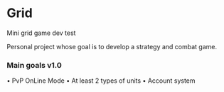 # Grid
Mini grid game dev test

Personal project whose goal is to develop a strategy and combat game.

### Main goals v1.0

• PvP OnLine Mode
• At least 2 types of units
• Account system
